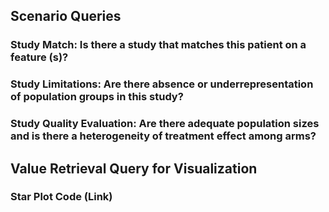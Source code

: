 ## Scenario Queries
### Study Match: Is there a study that matches this patient on a feature (s)?
### Study Limitations: Are there absence or underrepresentation of population groups in this study?
### Study Quality Evaluation: Are there adequate population sizes and is there a heterogeneity of treatment effect among arms?

## Value Retrieval Query for Visualization
### Star Plot Code (Link)
